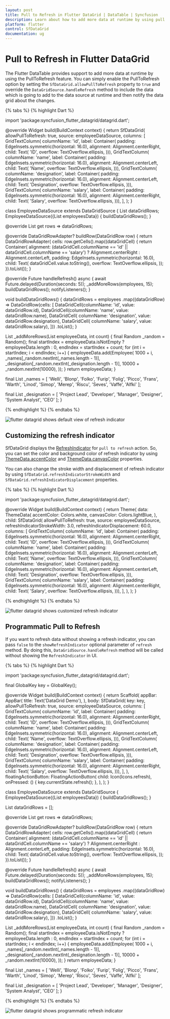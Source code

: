 ```yaml
---
layout: post
title: Pull to Refresh in Flutter DataGrid | DataTable | Syncfusion
description: Learn about how to add more data at runtime by using pull to refresh support and how to show refresh indicator programmatically in Syncfusion Flutter DataGrid.
platform: flutter
control: SfDataGrid
documentation: ug
---
```


# Pull to Refresh in Flutter DataGrid

The Flutter DataTable provides support to add more data at runtime by using the PullToRefresh feature.
You can simply enable the PullToRefresh option by setting the `SfDataGrid.allowPullToRefresh` property to `true` and override the `DataGridSource.handleRefresh` method to include the data which is going to add to the data source at runtime and then notify the data grid about the changes.

{% tabs %}
{% highlight Dart %} 

import 'package:syncfusion_flutter_datagrid/datagrid.dart';

@override
Widget build(BuildContext context) {
  return SfDataGrid(
    allowPullToRefresh: true,
    source: employeeDataSource,
    columns: <GridColumn>[
      GridTextColumn(
        columnName: 'id',
        label: Container(
          padding: EdgeInsets.symmetric(horizontal: 16.0),
          alignment: Alignment.centerRight,
          child: Text(
            'ID',
            overflow: TextOverflow.ellipsis,
          ))),
      GridTextColumn(
        columnName: 'name',
        label: Container(
          padding: EdgeInsets.symmetric(horizontal: 16.0),
          alignment: Alignment.centerLeft,
          child: Text(
            'Name',
            overflow: TextOverflow.ellipsis,
          ))),
      GridTextColumn(
        columnName: 'designation',
        label: Container(
          padding: EdgeInsets.symmetric(horizontal: 16.0),
          alignment: Alignment.centerLeft,
          child: Text(
            'Designation',
            overflow: TextOverflow.ellipsis,
          ))),
      GridTextColumn(
        columnName: 'salary',
        label: Container(
          padding: EdgeInsets.symmetric(horizontal: 16.0),
          alignment: Alignment.centerRight,
          child: Text(
            'Salary',
            overflow: TextOverflow.ellipsis,
          ))),
    ],
  );
}

class EmployeeDataSource extends DataGridSource {
  List<DataGridRow> dataGridRows;
  EmployeeDataSource({List<Employee> employeesData}) {
    buildDataGridRows();
  }

  @override
  List<DataGridRow> get rows => dataGridRows;

  @override
  DataGridRowAdapter? buildRow(DataGridRow row) {
    return DataGridRowAdapter(
        cells: row.getCells().map<Widget>((dataGridCell) {
        return Container(
            alignment: (dataGridCell.columnName == 'id' ||
                  dataGridCell.columnName == 'salary')
                  ? Alignment.centerRight
                  : Alignment.centerLeft,
            padding: EdgeInsets.symmetric(horizontal: 16.0),
            child: Text(
            dataGridCell.value.toString(),
            overflow: TextOverflow.ellipsis,
            ));
    }).toList());
  }

  @override
  Future<void> handleRefresh() async {
    await Future.delayed(Duration(seconds: 5));
    _addMoreRows(employees, 15);
    buildDataGridRows();
    notifyListeners();
  }

  void buildDataGridRows() {
    dataGridRows = employees
        .map<DataGridRow>((dataGridRow) => DataGridRow(cells: [
              DataGridCell<int>(columnName: 'id', value: dataGridRow.id),
              DataGridCell<String>(columnName: 'name', value: dataGridRow.name),
              DataGridCell<String>(
                  columnName: 'designation', value: dataGridRow.designation),
              DataGridCell<int>(
                  columnName: 'salary', value: dataGridRow.salary),
            ]))
        .toList();
  }

  List<Employee> _addMoreRows(List<Employee> employeeData, int count) {
    final Random _random = Random();
    final startIndex = employeeData.isNotEmpty ? employeeData.length : 0,
        endIndex = startIndex + count;
    for (int i = startIndex; i < endIndex; i++) {
      employeeData.add(Employee(
        1000 + i,
        _names[_random.nextInt(_names.length - 1)],
        _designation[_random.nextInt(_designation.length - 1)],
        10000 + _random.nextInt(10000),
      ));
    }
    return employeeData;
  }

  final List<String> _names = <String>[
    'Welli',
    'Blonp',
    'Folko',
    'Furip',
    'Folig',
    'Picco',
    'Frans',
    'Warth',
    'Linod',
    'Simop',
    'Merep',
    'Riscu',
    'Seves',
    'Vaffe',
    'Alfki'
  ];

  final List<String> _designation = <String>[
    'Project Lead',
    'Developer',
    'Manager',
    'Designer',
    'System Analyst',
    'CEO'
  ];
}

{% endhighlight %}
{% endtabs %}

![flutter datagrid shows default view of refresh indicator](images/pull-to-refresh/flutter-datagrid-pull-to-refresh.gif)

## Customizing the refresh indicator

SfDataGrid displays the [RefreshIndicator](https://api.flutter.dev/flutter/material/RefreshIndicator-class.html) for `pull to refresh` action. So, you can set the color and background color of refresh indicator by using [ThemeData.accentColor](https://api.flutter.dev/flutter/material/ThemeData/accentColor.html) and  [ThemeData.canvasColor](https://api.flutter.dev/flutter/material/ThemeData/canvasColor.html) properties.

You can also change the stroke width and displacement of refresh indicator by using `SfDataGrid.refreshIndicatorStrokeWidth` and `SfDataGrid.refreshIndicatorDisplacement` properties.

{% tabs %}
{% highlight Dart %} 

import 'package:syncfusion_flutter_datagrid/datagrid.dart';

@override
Widget build(BuildContext context) {
  return Theme(
    data: ThemeData(
      accentColor: Colors.white,
      canvasColor: Colors.lightBlue,
    ),
    child: SfDataGrid(
      allowPullToRefresh: true,
      source: employeeDataSource,
      refreshIndicatorStrokeWidth: 3.0,
      refreshIndicatorDisplacement: 60.0,
      columns: <GridColumn>[
        GridTextColumn(
          columnName: 'id',
          label: Container(
            padding: EdgeInsets.symmetric(horizontal: 16.0),
            alignment: Alignment.centerRight,
            child: Text(
              'ID',
              overflow: TextOverflow.ellipsis,
            ))),
        GridTextColumn(
          columnName: 'name',
          label: Container(
            padding: EdgeInsets.symmetric(horizontal: 16.0),
            alignment: Alignment.centerLeft,
            child: Text(
              'Name',
              overflow: TextOverflow.ellipsis,
            ))),
        GridTextColumn(
          columnName: 'designation',
          label: Container(
            padding: EdgeInsets.symmetric(horizontal: 16.0),
            alignment: Alignment.centerLeft,
            child: Text(
              'Designation',
              overflow: TextOverflow.ellipsis,
            ))),
        GridTextColumn(
          columnName: 'salary',
          label: Container(
            padding: EdgeInsets.symmetric(horizontal: 16.0),
            alignment: Alignment.centerRight,
            child: Text(
              'Salary',
              overflow: TextOverflow.ellipsis,
            ))),
      ],
    ),
  );
}

{% endhighlight %}
{% endtabs %}

![flutter datagrid shows customized refresh indicator](images/pull-to-refresh/flutter-datagrid-customized-pull-to-refresh-indicator.gif)

## Programmatic Pull to Refresh

If you want to refresh data without showing a refresh indicator, you can pass `false` to the `showRefreshIndicator` optional parameter of `refresh` method. By doing this, `DataGridSource.handleRefresh` method will be called without showing the `RefreshIndicator` in UI.

{% tabs %}
{% highlight Dart %} 

import 'package:syncfusion_flutter_datagrid/datagrid.dart';

final GlobalKey<SfDataGridState> key = GlobalKey<SfDataGridState>();

@override
Widget build(BuildContext context) {
  return Scaffold(
    appBar: AppBar(
      title: Text('DataGrid Demo'),
    ),
    body: SfDataGrid(
      key: key,
      allowPullToRefresh: true,
      source: employeeDataSource,
      columns: <GridColumn>[
        GridTextColumn(
          columnName: 'id',
          label: Container(
            padding: EdgeInsets.symmetric(horizontal: 16.0),
            alignment: Alignment.centerRight,
            child: Text(
              'ID',
              overflow: TextOverflow.ellipsis,
            ))),
        GridTextColumn(
          columnName: 'name',
          label: Container(
            padding: EdgeInsets.symmetric(horizontal: 16.0),
            alignment: Alignment.centerLeft,
            child: Text(
              'Name',
              overflow: TextOverflow.ellipsis,
            ))),
        GridTextColumn(
          columnName: 'designation',
          label: Container(
            padding: EdgeInsets.symmetric(horizontal: 16.0),
            alignment: Alignment.centerLeft,
            child: Text(
              'Designation',
              overflow: TextOverflow.ellipsis,
            ))),
        GridTextColumn(
          columnName: 'salary',
          label: Container(
            padding: EdgeInsets.symmetric(horizontal: 16.0),
            alignment: Alignment.centerRight,
            child: Text(
              'Salary',
              overflow: TextOverflow.ellipsis,
            ))),
      ],
    ),
    floatingActionButton: FloatingActionButton(
      child: Icon(Icons.refresh),
      onPressed: () {
        key.currentState.refresh();
      },
    ),
  );
}

class EmployeeDataSource extends DataGridSource {
  EmployeeDataSource({List<Employee> employeesData}) {
    buildDataGridRows();
  }

  List<DataGridRow> dataGridRows = [];

  @override
  List<DataGridRow> get rows => dataGridRows;

  @override
  DataGridRowAdapter? buildRow(DataGridRow row) {
    return DataGridRowAdapter(
        cells: row.getCells().map<Widget>((dataGridCell) {
        return Container(
            alignment: (dataGridCell.columnName == 'id' ||
                  dataGridCell.columnName == 'salary')
                  ? Alignment.centerRight
                  : Alignment.centerLeft,
            padding: EdgeInsets.symmetric(horizontal: 16.0),
            child: Text(
            dataGridCell.value.toString(),
            overflow: TextOverflow.ellipsis,
            ));
    }).toList());
  }

  @override
  Future<void> handleRefresh() async {
    await Future.delayed(Duration(seconds: 5));
    _addMoreRows(employees, 15);
    buildDataGridRows();
    notifyListeners();
  }

  void buildDataGridRows() {
    dataGridRows = employees
        .map<DataGridRow>((dataGridRow) => DataGridRow(cells: [
              DataGridCell<int>(columnName: 'id', value: dataGridRow.id),
              DataGridCell<String>(columnName: 'name', value: dataGridRow.name),
              DataGridCell<String>(
                  columnName: 'designation', value: dataGridRow.designation),
              DataGridCell<int>(
                  columnName: 'salary', value: dataGridRow.salary),
            ]))
        .toList();
  }

  List<Employee> _addMoreRows(List<Employee> employeeData, int count) {
    final Random _random = Random();
    final startIndex = employeeData.isNotEmpty ? employeeData.length : 0,
        endIndex = startIndex + count;
    for (int i = startIndex; i < endIndex; i++) {
      employeeData.add(Employee(
        1000 + i,
        _names[_random.nextInt(_names.length - 1)],
        _designation[_random.nextInt(_designation.length - 1)],
        10000 + _random.nextInt(10000),
      ));
    }
    return employeeData;
  }

  final List<String> _names = <String>[
    'Welli',
    'Blonp',
    'Folko',
    'Furip',
    'Folig',
    'Picco',
    'Frans',
    'Warth',
    'Linod',
    'Simop',
    'Merep',
    'Riscu',
    'Seves',
    'Vaffe',
    'Alfki'
  ];

  final List<String> _designation = <String>[
    'Project Lead',
    'Developer',
    'Manager',
    'Designer',
    'System Analyst',
    'CEO'
  ];
}

{% endhighlight %}
{% endtabs %}

![flutter datagrid shows programmatic refresh indicator](images/pull-to-refresh/flutter-datagrid-programmatic-pull-to-refresh.gif)
